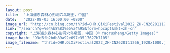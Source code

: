 ```yaml
---
layout: post
title:  "上海浦东森林心形洞穴鸟瞰图，中国"
date:   "2022-08-03 16:00:00 +0800"
image_url: "http://cn.bing.com/th?id=OHR.QiXiFestival2022_ZH-CN2628111266_1920x1080.jpg&rf=LaDigue_1920x1080.jpg&pid=hp"
link: "/search?q=%e4%b8%83%e5%a4%95&form=hpcapt&mkt=zh-cn"
copyright: "上海浦东森林心形洞穴鸟瞰图，中国 (© Yaorusheng/Getty Images)"
image_hash: "93e5fb2bdb89a92e697e3517627b7105"
image_filename: "th?id=OHR.QiXiFestival2022_ZH-CN2628111266_1920x1080.jpg&rf=LaDigue_1920x1080.jpg&pid=hp"
---
```

